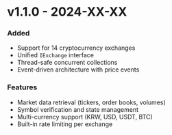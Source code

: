 # v1.1.0 - 2024-XX-XX

### Added
- Support for 14 cryptocurrency exchanges
- Unified `IExchange` interface
- Thread-safe concurrent collections
- Event-driven architecture with price events

### Features
- Market data retrieval (tickers, order books, volumes)
- Symbol verification and state management
- Multi-currency support (KRW, USD, USDT, BTC)
- Built-in rate limiting per exchange
